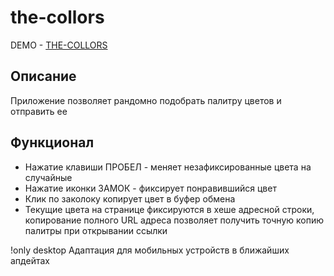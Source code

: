# the-collors

DEMO - [THE-COLLORS](https://sukhanovigorg.github.io/the-collors/)

## Описание
  Приложение позволяет рандомно подобрать палитру цветов и отправить ее 

## Функционал
  - Нажатие клавиши ПРОБЕЛ - меняет незафиксированные цвета на случайные
  - Нажатие иконки ЗАМОК - фиксирует понравившийся цвет
  - Клик по заколоку копирует цвет в буфер обмена
  - Текущие цвета на странице фиксируются в хеше адресной строки, копирование полного URL адреса позволяет получить точную копию палитры при открывании ссылки

!only desktop
Адаптация для мобильных устройств в ближайших апдейтах
